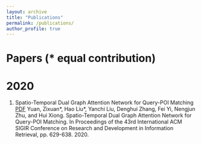 ```yaml
---
layout: archive
title: "Publications"
permalink: /publications/
author_profile: true
---
```


Papers (* equal contribution)
==========







2020
==========
1. Spatio-Temporal Dual Graph Attention Network for Query-POI Matching [PDF]('https://www.researchgate.net/publication/342215590_Spatio-Temporal_Dual_Graph_Attention_Network_for_Query-POI_Matching')
Yuan, Zixuan*, Hao Liu*, Yanchi Liu, Denghui Zhang, Fei Yi, Nengjun Zhu, and Hui Xiong. Spatio-Temporal Dual Graph Attention Network for Query-POI Matching. In Proceedings of the 43rd International ACM SIGIR Conference on Research and Development in Information Retrieval, pp. 629-638. 2020.

